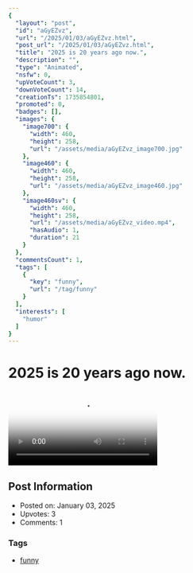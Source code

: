 ```yaml
---
{
  "layout": "post",
  "id": "aGyEZvz",
  "url": "/2025/01/03/aGyEZvz.html",
  "post_url": "/2025/01/03/aGyEZvz.html",
  "title": "2025 is 20 years ago now.",
  "description": "",
  "type": "Animated",
  "nsfw": 0,
  "upVoteCount": 3,
  "downVoteCount": 14,
  "creationTs": 1735854801,
  "promoted": 0,
  "badges": [],
  "images": {
    "image700": {
      "width": 460,
      "height": 258,
      "url": "/assets/media/aGyEZvz_image700.jpg"
    },
    "image460": {
      "width": 460,
      "height": 258,
      "url": "/assets/media/aGyEZvz_image460.jpg"
    },
    "image460sv": {
      "width": 460,
      "height": 258,
      "url": "/assets/media/aGyEZvz_video.mp4",
      "hasAudio": 1,
      "duration": 21
    }
  },
  "commentsCount": 1,
  "tags": [
    {
      "key": "funny",
      "url": "/tag/funny"
    }
  ],
  "interests": [
    "humor"
  ]
}
---
```


# 2025 is 20 years ago now.

<video controls playsinline loop poster="/assets/media/aGyEZvz_image460.jpg">
  <source src="/assets/media/aGyEZvz_video.mp4" type="video/mp4">
  Your browser does not support the video tag.
</video>

## Post Information

- Posted on: January 03, 2025
- Upvotes: 3
- Comments: 1

### Tags

- [funny](/tag/funny)
